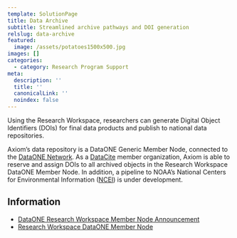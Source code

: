 ```yaml
---
template: SolutionPage
title: Data Archive
subtitle: Streamlined archive pathways and DOI generation
relslug: data-archive
featured:
  image: /assets/potatoes1500x500.jpg
images: []
categories:
  - category: Research Program Support
meta:
  description: ''
  title: ''
  canonicalLink: ''
  noindex: false
---
```

Using the Research Workspace, researchers can generate Digital Object Identifiers (DOIs) for final data products and publish to national data repositories.

Axiom’s data repository is a DataONE Generic Member Node, connected to the [DataONE Network](https://www.dataone.org/). As a [DataCite](https://www.datacite.org/) member organization, Axiom is able to reserve and assign DOIs to all archived objects in the Research Workspace DataONE Member Node. In addition, a pipeline to NOAA’s National Centers for Environmental Information ([NCEI](https://www.ncei.noaa.gov/)) is under development.

## Information

* [DataONE Research Workspace Member Node Announcement](https://www.dataone.org/news/dataone-welcomes-research-workspace-its-newest-member-node)
* [Research Workspace DataONE Member Node](https://search.dataone.org/profile/RW)
